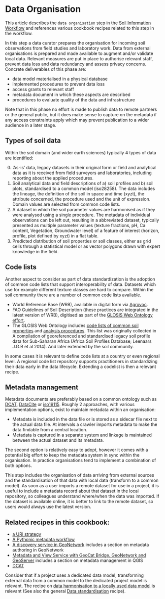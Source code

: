 # Data Organisation

This article describes the `data organisation` step in the [Soil Information
Workflow](https://www.isric.org/index.php/utilise/community-practice) and
references various cookbook recipes related to this step in the workflow.

In this step a data curator prepares the organisation for incoming soil
observations from field studies and laboratory work. Data from external
organisations is prepared and made available to augment and/or validate local
data. Relevant measures are put in place to authorise relevant staff, prevent
data loss and data redundancy and assess privacy concerns. Concrete deliverables
of this phase are: 
- data model materialised in a physical database 
- implemented procedures to prevent data loss 
- access grants to relevant staff 
- metadata document in which these aspects are described
- procedures to evaluate quality of the data and infrastructure 

Note that in this phase no effort is made to publish data to remote partners or
the general public, but it does make sense to capture on the metadata if any
access constraints apply which may prevent publication to a wider audience in a
later stage.

## Types of soil data

Within the soil domain (and wider earth sciences) typically 4 types of data are identified: 

0.	‘As-is’ data, legacy datasets in their original form or field and analytical data as it is received from field surveyors and laboratories, including reporting about the applied procedures.
1.	Soil analytical data and field descriptions of a) soil profiles and b) soil plots, standardised to a common model (iso28258). The data includes the lineage, the definition of the soil in space and time (xyzt), the attribute concerned, the procedure used and the unit of expression. Domain values are selected from common code lists. 
2.	A dataset in which the soil parameter values are harmonised as if they were analysed using a single procedure. The metadata of individual observations can be left out, resulting in a abbreviated dataset, typically presented as multiple parameter values (texture fractions, pH, Ca content, Vegetation, Groundwater level) of a feature of interest (horizon, profile, plot defined by xyzt) in a flat table.
3.	Predicted distribution of soil properties or soil classes, either as grid cells through a statistical model or as vector polygons drawn with expert knowledge in the field. 

## Code lists

Another aspect to consider as part of data standardization is the adoption of common code lists that support interoperability of data. Datasets which use for example different texture classes are hard to compare. Within the soil community there are a number of common code lists available.  

- World Reference Base (WRB), available in digital form via [Agrovoc](http://aims.fao.org/aos/agrovoc/c_89f35c33). 
- FAO Guidelines of Soil Description (these practices are integrated in the latest version of WRB), digitised as part of the [GLOSIS Web Ontology effort](https://rapw3k.github.io/glosis/doc/glosis_cl/index-en.html). 
- The GLOSIS Web Ontology includes [code lists of common soil properties](https://rapw3k.github.io/glosis/doc/glosis_ext_property/index-en.html) and [analysis procedures](https://rapw3k.github.io/glosis/doc/glosis_procedure/index-en.html). This list was originally collected in A compilation of georeferenced and standardised legacy soil profile data for Sub-Saharan Africa (Africa Soil Profiles Database; Leenaars J.G.B et al 2014). And later extended by the soil community. 

In some cases it is relevant to define code lists at a country or even regional level. A regional code list repository supports practitioners in standardizing their data early in the data lifecycle. Extending a codelist is then a relevant recipe.


## Metadata management

Metadata documents are preferably based on a common ontology such as
[DCAT](cookbook/dcat.md), [DataCite](https://schema.datacite.org/) or 
[iso19115](https://www.iso.org/standard/53798.html). Roughly 2 approaches,
with various implementation options, exist to maintain metadata within an
organisation:

- Metadata is included in the data file or is stored as a sidecar file next to the actual data file. At intervals a crawler imports metadata to make the data findable from a central location.
- Metadata is captured in a separate system and linkage is maintained between the actual dataset and its metadata.

The second option is relatively easy to adopt, however it comes with a potential
big effort to keep the metadata system in sync within the organisation. In
practice organisations tend to implement a combination of both options. 

This step includes the organisation of data arriving from external sources
and the standardisation of that data with local data (transform to a common model). As soon as a user imports a
remote dataset for use in a project, it is useful to include a metadata record
about that dataset in the local repository, so colleagues understand where/when
the data was imported. If the dataset is available online, it is better to link
to the remote dataset, so users would always use the latest version. 

## Related recipes in this cookbook:

- [a URI strategy](cookbook/uri.md)
- [A Pythonic metadata workflow](cookbook/pygeometa.md)
- [A discovery service in GeoNetwork](cookbook/geonetwork.md) includes a section on
  metadata authoring in GeoNetwork
- [Metadata and View Service with GeoCat Bridge, GeoNetwork and
  GeoServer](cookbook/bridge-geoserver-geonetwork.md) includes a section on
metadata management in QGIS
- [DCAT](cookbook/dcat.md)

Consider that if a project uses a dedicated data model, transforming external data from a common model to the dedicated project model is relevant.
The recipe on [data harmonisation to a locally used data model](cookbook/hale-studio-consume-gml.md) is relevant (See also the general [Data
standardisation](etl.md) recipe).

